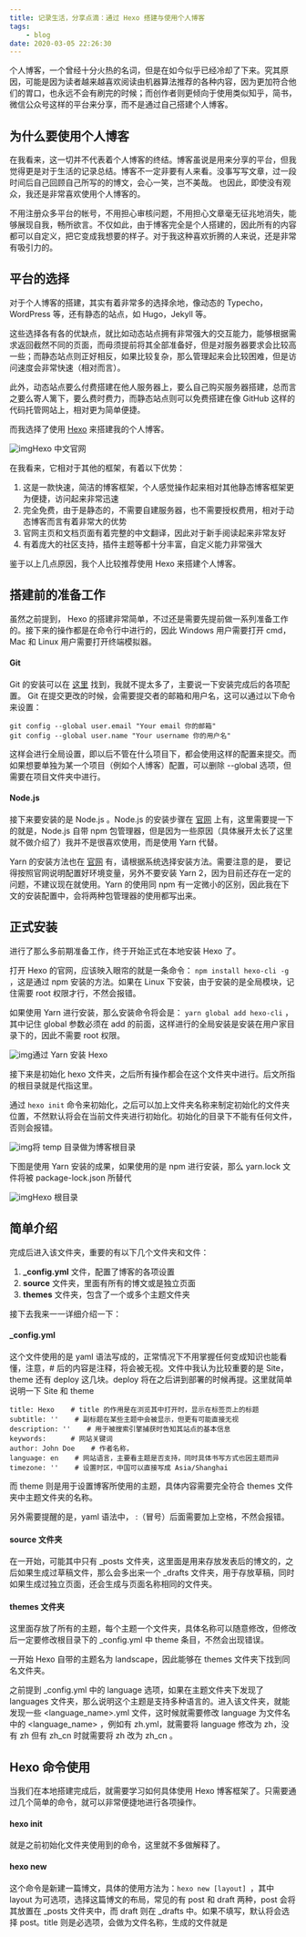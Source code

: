 ```yaml
---
title: 记录生活，分享点滴：通过 Hexo 搭建与使用个人博客
tags:
	- blog
date: 2020-03-05 22:26:30
---
```


个人博客，一个曾经十分火热的名词，但是在如今似乎已经冷却了下来。究其原因，可能是因为读者越来越喜欢阅读由机器算法推荐的各种内容，因为更加符合他们的胃口，也永远不会有刷完的时候；而创作者则更倾向于使用类似知乎，简书，微信公众号这样的平台来分享，而不是通过自己搭建个人博客。

## 为什么要使用个人博客

在我看来，这一切并不代表着个人博客的终结。博客虽说是用来分享的平台，但我觉得更是对于生活的记录总结。博客不一定非要有人来看。没事写写文章，过一段时间后自己回顾自己所写的的博文，会心一笑，岂不美哉。 也因此，即使没有观众，我还是非常喜欢使用个人博客的。

不用注册众多平台的帐号，不用担心审核问题，不用担心文章毫无征兆地消失，能够展现自我，畅所欲言。不仅如此，由于博客完全是个人搭建的，因此所有的内容都可以自定义，把它变成我想要的样子。对于我这种喜欢折腾的人来说，还是非常有吸引力的。

## 平台的选择

对于个人博客的搭建，其实有着非常多的选择余地，像动态的 Typecho，WordPress 等，还有静态的站点，如 Hugo，Jekyll 等。 

这些选择各有各的优缺点，就比如动态站点拥有非常强大的交互能力，能够根据需求返回截然不同的页面，而毋须提前将其全部准备好，但是对服务器要求会比较高一些；而静态站点则正好相反，如果比较复杂，那么管理起来会比较困难，但是访问速度会非常快速（相对而言）。 

此外，动态站点要么付费搭建在他人服务器上，要么自己购买服务器搭建，总而言之要么寄人篱下，要么费时费力，而静态站点则可以免费搭建在像 GitHub 这样的代码托管网站上，相对更为简单便捷。 

而我选择了使用 [Hexo](https://hexo.io/zh-cn/) 来搭建我的个人博客。

![img](https://cdn.sspai.com/2020/03/05/fbeb87d138cc1c32f7c3f5814c79c024.png?imageView2/2/w/1120/q/90/interlace/1/ignore-error/1)Hexo 中文官网

在我看来，它相对于其他的框架，有着以下优势：

1. ﻿这是一款快速，简洁的博客框架，个人感觉操作起来相对其他静态博客框架更为便捷，访问起来非常迅速
2. ﻿完全免费，由于是静态的，不需要自建服务器，也不需要授权费用，相对于动态博客而言有着非常大的优势
3. ﻿官网主页和文档页面有着完整的中文翻译，因此对于新手阅读起来非常友好
4. 有着庞大的社区支持，插件主题等都十分丰富，自定义能力非常强大

鉴于以上几点原因，我个人比较推荐使用 Hexo 来搭建个人博客。

## 搭建前的准备工作

虽然之前提到， Hexo 的搭建非常简单，不过还是需要先提前做一系列准备工作的。接下来的操作都是在命令行中进行的，因此 Windows 用户需要打开 cmd，Mac 和 Linux 用户需要打开终端模拟器。

#### Git

Git 的安装可以在 [这里](https://git-scm.com/downloads) 找到，我就不提太多了，主要说一下安装完成后的各项配置。 Git 在提交更改的时候，会需要提交者的邮箱和用户名，这可以通过以下命令来设置：

```
git config --global user.email "Your email 你的邮箱"
git config --global user.name "Your username 你的用户名"
```

这样会进行全局设置，即以后不管在什么项目下，都会使用这样的配置来提交。而如果想要单独为某一个项目（例如个人博客）配置，可以删除 --global 选项，但需要在项目文件夹中进行。

#### Node.js

接下来要安装的是 Node.js 。Node.js 的安装步骤在 [官网](https://nodejs.org/en/download/) 上有，这里需要提一下的就是，Node.js 自带 npm 包管理器，但是因为一些原因（具体展开太长了这里就不做介绍了）我并不是很喜欢使用，而是使用 Yarn 代替。 

Yarn 的安装方法也在 [官网](https://classic.yarnpkg.com/en/docs/install) 有，请根据系统选择安装方法。需要注意的是， 要记得按照官网说明配置好环境变量，另外不要安装 Yarn 2，因为目前还存在一定的问题，不建议现在就使用。Yarn 的使用同 npm 有一定微小的区别，因此我在下文的安装配置中，会将两种包管理器的使用都写出来。 

## 正式安装

进行了那么多前期准备工作，终于开始正式在本地安装 Hexo 了。 

打开 Hexo 的官网，应该映入眼帘的就是一条命令： `npm install hexo-cli -g` ，这是通过 npm 安装的方法。如果在 Linux 下安装，由于安装的是全局模块，记住需要 root 权限才行，不然会报错。 

如果使用 Yarn 进行安装，那么安装命令将会是： `yarn global add hexo-cli` ，其中记住 global 参数必须在 add 的前面，这样进行的全局安装是安装在用户家目录下的，因此不需要 root 权限。 

![img](https://cdn.sspai.com/2020/03/05/343f135a386c5f0b45c867aacb5b86e0.png?imageView2/2/w/1120/q/90/interlace/1/ignore-error/1)通过 Yarn 安装 Hexo

接下来是初始化 hexo 文件夹，之后所有操作都会在这个文件夹中进行。后文所指的根目录就是代指这里。 

通过 `hexo init` 命令来初始化，之后可以加上文件夹名称来制定初始化的文件夹位置，不然默认将会在当前文件夹进行初始化。初始化的目录下不能有任何文件，否则会报错。

![img](https://cdn.sspai.com/2020/03/05/9225cbb5e0fbfb6b7e63a4143d56f098.png?imageView2/2/w/1120/q/90/interlace/1/ignore-error/1)将 temp 目录做为博客根目录

下图是使用 Yarn 安装的成果，如果使用的是 npm 进行安装，那么 yarn.lock 文件将被 package-lock.json 所替代

![img](https://cdn.sspai.com/2020/03/05/0d5f8b8d3f51e1ef423210b3ea4ac3d6.png?imageView2/2/w/1120/q/90/interlace/1/ignore-error/1)Hexo 根目录

## 简单介绍

完成后进入该文件夹，重要的有以下几个文件夹和文件：

1. **_config.yml** 文件，配置了博客的各项设置
2. **source** 文件夹，里面有所有的博文或是独立页面
3. **themes** 文件夹，包含了一个或多个主题文件夹

接下去我来一一详细介绍一下：

#### _config.yml

这个文件使用的是 yaml 语法写成的，正常情况下不用掌握任何变成知识也能看懂，注意，# 后的内容是注释，将会被无视。文件中我认为比较重要的是 Site， theme 还有 deploy 这几块。deploy 将在之后讲到部署的时候再提。这里就简单说明一下 Site 和 theme

```
title: Hexo    # title 的作用是在浏览其中打开时，显示在标签页上的标题
subtitle: ''    # 副标题在某些主题中会被显示，但更有可能直接无视
description: ''    # 用于被搜索引擎捕获时告知其站点的基本信息
keywords:      # 网站关键词
author: John Doe    # 作者名称，
language: en    # 网站语言，主要看主题是否支持，同时具体书写方式也因主题而异
timezone: ''    # 设置时区，中国可以直接写成 Asia/Shanghai
```

而 theme 则是用于设置博客所使用的主题，具体内容需要完全符合 themes 文件夹中主题文件夹的名称。 

另外需要提醒的是，yaml 语法中， :（冒号）后面需要加上空格，不然会报错。 

#### source 文件夹

在一开始，可能其中只有 _posts 文件夹，这里面是用来存放发表后的博文的，之后如果生成过草稿文件，那么会多出来一个 _drafts 文件夹，用于存放草稿，同时如果生成过独立页面，还会生成与页面名称相同的文件夹。

#### themes 文件夹

这里面存放了所有的主题，每个主题一个文件夹，具体名称可以随意修改，但修改后一定要修改根目录下的 _config.yml 中 theme 条目，不然会出现错误。

一开始 Hexo 自带的主题名为 landscape，因此能够在 themes 文件夹下找到同名文件夹。 

之前提到 _config.yml 中的 language 选项，如果在主题文件夹下发现了 languages 文件夹，那么说明这个主题是支持多种语言的。进入该文件夹，就能发现一些 <language_name>.yml 文件，这时候就需要修改 language 为文件名中的 <language_name> ，例如有 zh.yml，就需要将 language 修改为 zh，没有 zh 但有 zh_cn 时就需要将 zh 改为 zh_cn 。

## Hexo 命令使用

当我们在本地搭建完成后，就需要学习如何具体使用 Hexo 博客框架了。只需要通过几个简单的命令，就可以非常便捷地进行各项操作。

#### hexo init

就是之前初始化文件夹使用到的命令，这里就不多做解释了。

#### hexo new

这个命令是新建一篇博文，具体的使用方法为：`hexo new [layout] `，其中 layout 为可选项，选择这篇博文的布局，常见的有 post 和 draft 两种，post 会将其放置在 _posts 文件夹中，而 draft 则在 _drafts 中。如果不填写，默认将会选择 post。title 则是必选项，会做为文件名称，生成的文件就是 <title>.md。

![img](https://cdn.sspai.com/2020/03/05/9af3110a1d0a4c0b1dbf4a556cfdb4db.png?imageView2/2/w/1120/q/90/interlace/1/ignore-error/1)

####  hexo publish

 发布命令，会将草稿发布出去，使用方法为 `hexo publish [layout] ` ，layout 可以选择发布时使用的模板，默认为 post。<filename> 则是草稿的文件名，注意不包括后缀名

![img](https://cdn.sspai.com/2020/03/05/b35f9aa62d3a1d7d2bc83570d7e36a14.png?imageView2/2/w/1120/q/90/interlace/1/ignore-error/1)

#### hexo server 

这个命令将会启动一个本地服务器，将你的博客暂时可以从本地直接访问，方便查看效果。这个命令执行后，打开浏览器，访问 http://localhost:4000 即可。如果想要停止，按下 ctrl＋c 终止命令。



![img](https://cdn.sspai.com/2020/03/05/65c2757460b1c20c23128400b77b3a10.png?imageView2/2/w/1120/q/90/interlace/1/ignore-error/1)



![img](https://cdn.sspai.com/2020/03/05/44d82b7249e693e54745623d45b6294d.png?imageView2/2/w/1120/q/90/interlace/1/ignore-error/1)

> 可被简写为 `hexo s` 。

#### hexo generate 与 hexo deploy 

 这两个命令和部署有关，会在具体将如何部署时展开讲解。

## 文章写作

明白了如何使用 Hexo 生成想要的文件以及如何预览之后，就可以开始进行博文的撰写了。在 source 目录下，可以找到所有生成的文章，可以使用任何喜欢的文本编辑器进行编辑。Hexo 的博文使用的是 markdown 来撰写的，当然也可以插入一些 HTML 代码来进行自定义。 

#### Front-matter

Hexo 每一篇生成的文章开头都会有一段由两行 「---」包裹起来的内容，称为 Front-matter

```
---
title: my-test-draft
date: 2020-03-05 13:47:52
tags:
---
```

title 指的是博文的标题，默认生成的标题与使用 hexo new 命令中输入的 <title> 相同，但是可以自行更改。

date 指的是文件被发布的时间，如果是直接生成的时间，那就与生成时间相同，如果是由 draft 通过 hexo publish 命令发布的，那就与 publish 的时间相同。

tags 指的是文章的标签，可以打上多个，如下所示：

```
tags:
    - tag1
    - tag2
    - tag3
```

当然如果不需要使用多个 tag 的情况下，可以直接将唯一的 tag 直接加到 tags 后面，就像这样： 

```
tags: onlyTag 
```

这段内容必须在每篇博文的最顶端，上面可以有空行但是不可以有其他文字，不然会出现错误。

#### 写作技巧 

当然不是指撰写博文内容的技巧，而是一些解决正常写作时不会遇到问题的小技巧。

其一是大标题，由于 Front-matter 中已经有 title ，因此很多主题在渲染的时候，会直接将 title 提取出来做为标题，这样的好处就在于能够保证每一篇博文都有标题，但是如果作者在写作时，依然按照以前的习惯在开头使用 「# 大标题」 这样的书写方式，就会渲染出两个标题，很不美观。因此建议不要再在文章中重复写一遍标题了，而是可以直接进行内容写作。

![img](https://cdn.sspai.com/2020/03/05/3ec582fd624653fbb14c03f26456a775.png?imageView2/2/w/1120/q/90/interlace/1/ignore-error/1)

![img](https://cdn.sspai.com/2020/03/05/2afd41fdd156f0227caf26809d6cef77.png?imageView2/2/w/1120/q/90/interlace/1/ignore-error/1)

其二就是摘要。每一篇生成的博文应该都会出现在 Hexo 的主页上。如果不使用摘要，那么每一篇文章都会全文显示在主页上，这是很不美观，也很浪费资源的一种方式。如果使用摘要，那么主页上只会显示一小段内容，不仅吸引了读者，还能使得整个博客网站更加优雅。摘要必须写在文章开头，紧接着文件头部。当摘要写作完成后，另起一行输入 `` 即可，这样上面的内容就能被识别，并显示在主页上。不过，这段摘要同样也会在博文页面中被显示出来，需要注意。

![img](https://cdn.sspai.com/2020/03/05/ea1838cfd33e57fd4119c76ccee92707.png?imageView2/2/w/1120/q/90/interlace/1/ignore-error/1)整个首页就被一篇文章所占据

![img](https://cdn.sspai.com/2020/03/05/e4f1538a2c1543d27645f6b08ebb2761.png?imageView2/2/w/1120/q/90/interlace/1/ignore-error/1)这样显然更美观

## 博客部署

写完了文章，自然是要把它部署到网站上去了。文章一开始提到了静态站点的一个优势就是可以免费部署到 GitHub 这种代码托管网站上面。当然如果不差钱，或者已经有自己的服务器，那么想要部署上去也不是不可以。不过这里就先介绍如何部署到 GitHub Pages 上了。

#### 远程仓库配置

首先，需要注册一个 GitHub 帐号（具体怎么注册我应该不用写了吧），然后登录进去后，在顶栏右侧有一个加号，展开下面有一个 New repository 选项，选择它，就可以进入仓库创建页面了。

![img](https://cdn.sspai.com/2020/03/05/f056cdeb6aef74e2cacf458270c28bc1.png?imageView2/2/w/1120/q/90/interlace/1/ignore-error/1)

其中，Repository name 一定要填写为 <Username>.github.io ，必须和这个一样，否则不会生成 GitHub Pages。仓库类型要选择为公开 Public，其他内容都毋须改动，最后选择 Create repository 创建仓库。 

![img](https://cdn.sspai.com/2020/03/05/2982e9093188f4a1106e559979626297.png?imageView2/2/w/1120/q/90/interlace/1/ignore-error/1)

完成后应该会看到这样一个界面，有两种选择部署，建议不想折腾的使用 HTTPS （但是每次部署都需要输入用户名与密码）。不过下面先介绍一下 SSH 要进行的额外配置，不需要的可以直接跳过这段。

![img](https://cdn.sspai.com/2020/03/05/ed6ad6d7edad6a7be24251a162744ab1.png?imageView2/2/w/1120/q/90/interlace/1/ignore-error/1)要注意默认是 SSH 方式

首先，Windows 用户打开安装完 Git 后自动安装的 Git Bash，而 Mac 或 Linux 用户直接打开终端模拟器即可。在其中输入 `ssh-keygen -t rsa -b 4096 -C "your_email@example.com"` ，将其中的邮箱换成自己的。接下来会出现一系列的选项，直接回车保持默认即可。这样一来就在家目录下生成了 .ssh 这样一个文件夹。

> Windows 用户的家目录在 C 盘的 Users 目录下的 <Username>
>
> Mac 用户的家目录在 /users/<Username>
>
> Linux 用户的家目录在 /home/<Username>
>
> 要快速跳转，需要执行 `cd ~` 命令

![img](https://cdn.sspai.com/2020/03/05/823705aa2002fc3c631e41a57cd3f2a9.png?imageView2/2/w/1120/q/90/interlace/1/ignore-error/1)我这里因为是演示用，邮箱就不换了

打开文件夹，会看到里面有 id_rsa 和 id_rsa.pub 两个文件，前者为私钥，需要小心保存在本地，千万不能丢失，后者为公钥，是要上传到 GitHub 服务器上使用的。（Windows 下可能会奇怪地把 .pub 格式与 office 套件关联，请右键选择直接用记事本打开） 

然后再回到 GitHub ，点开顶栏最右侧头像，选择进入 Settings ，再在左侧 Personal Settings 中进入 SSH and GPG keys，选择 New SSH key，Title 随意填写一个自己能记得住的名字，再在 Key 中复制进刚刚生成的 id_rsa.pub 中的内容，点按 Add SSH key 即添加完毕。

![img](https://cdn.sspai.com/2020/03/05/0086d46e2ca5fcd85e4f0db11f08361b.png?imageView2/2/w/1120/q/90/interlace/1/ignore-error/1)

![img](https://cdn.sspai.com/2020/03/05/5701c6b70ddb143c11b48607f3e483a4.png?imageView2/2/w/1120/q/90/interlace/1/ignore-error/1)

然后，回到仓库页面。

根据选择的是 HTTPS 还是 SSH，Quick setup 栏下生成的地址信息会有所不同。但是都不需要管，直接复制下来即可。

#### 本地配置

打开本地的 _config.yml，找到 deploy （正常情况下在文件最后），将其修改为：

```
deploy:
    type: git
    repo: <刚刚复制下来的内容>
    branch: master
```

再找到 URL 下的 url（在文件开头处），将其修改为

```
#URL
url: https://<username>.github.io
```

然后在命令行中，进入博客根目录，输入 `yarn add hexo-deployer-git`（使用 Yarn）或是 `npm install hexo-deployer-git --save` （使用 npm）。这样本地配置也就完成了。 

![img](https://cdn.sspai.com/2020/03/05/3374cebf48955944b1ac61dca404b2ee.png?imageView2/2/w/1120/q/90/interlace/1/ignore-error/1)可能会需要等待一会儿

这里有一个非常大的坑，根据官网上的步骤，使用 GitHub 时，branch 需要填写为 gh-pages，但是由于 GitHub Pages 现在只允许 Master branch 生成页面，使用官网上的配置会出错。解决方法就是将它改为 master。

由于官网使用的评论系统是 Disqus，国内无法访问，而解决方法被放在了评论区，所以我在这里必须提一下，防止有人直接去看官网文档，出现了问题不知道如何解决的情况。

最后，在命令行中输入 `hexo deploy`，就会看到非常长的一串输出，结束后就推送完成了。进到 GitHub 页面查看是否大致是这样子的文件结构

![img](https://cdn.sspai.com/2020/03/05/07fd60d4472228dfc24c45998a32203c.png?imageView2/2/w/1120/q/90/interlace/1/ignore-error/1)

如果是的话，那么就可以在浏览器中打开 https://<username>.github.io 来查看博客页面了。 如果页面 404，那么过几分钟后再尝试一下。如果依然不行，那么可以先查看一下自己之前有没有什么错误之处，当然 GitHub 官方有时也会发送邮件告诉你部署错误，这时候可以按照邮件内容排查错误。 那么至此，博客的第一次推送部署就完成了。 

使用 `hexo deploy` 命令会同时调用 `hexo generate` 命令，在博客根目录生成一个 public 文件夹，里面的文件就是推送到 GitHub 上的文件。之后想要更新博客内容的话，建议首先使用 `hexo clean` 命令清除掉 public 文件夹，然后再使用 `hexo deploy` 推送。

> `hexo deploy` 可被简写为 `hexo d` ，`hexo generate` 可被简写为 `hexo g` ，`hexo clean` 可被简写为 `hexo c` 。

## 主题与插件

我在最开始提到了 Hexo 具有很强的自定义能力，可以打开 Hexo 的官网，顶栏上就有 [Themes](https://hexo.io/themes/) 和 [Plugins](https://hexo.io/plugins/) 的入口。

要安装主题，首先需要去 Themes 页面找到一款心仪的主题（可以通过点击图片来访问主题的演示站点），然后点击主题的名称进入主题的 GitHub 页面。如果熟悉 Git 的操作，可以通过 git clone 命令将其克隆至博客根目录下的 themes 文件夹，或者通过 GitHub 自带的下载，下载源码的 zip 包，将其解压缩至 themes 文件夹中。

git clone 命令：`git clone https://github.com//` 

![img](https://cdn.sspai.com/2020/03/05/f925f4098bc432b38e18faa873b42ade.png?imageView2/2/w/1120/q/90/interlace/1/ignore-error/1)

每个主题文件夹中，都有着自己的 _config.yml，管理着这个主题的一些配置，因此如果想要切换主题，在下载下来后，**一定**要到文件夹中去查看 _config.yml 的配置，并进行自己的个性化修改。同时，GitHub 的仓库页面会显示这个仓库的 README.md 文件，这是这个仓库的说明文件，建议在使用这个主题前提前阅读这个文件，并按照说明安装。

而如果是插件，那么就与主题的安装大不相同了。先找到需要的插件，然后再进入到插件的 GitHub 页面，一般在 README.md 中都会详细介绍如何安装。

Hexo 的插件多由 node.js 写成，因此介绍的安装方法基本都是在博客目录下执行 `npm install  --save` 。如果使用 Yarn 安装，那么需要将其改为 `yarn add ` 。当然，很多时候安装插件都需要更改根目录下的 _config.yml 文件，因插件而异。

这边我就小小地推荐几款主题与插件吧，毕竟那么多的主题插件我也没有全部都体验过，只能说一下这些是我用过并且觉得不错的，或是非常知名的几款主题插件

#### 主题

**[A-Ayer](https://github.com/Shen-Yu/hexo-theme-ayer)**

![img](https://cdn.sspai.com/2020/03/05/9625d408a96ccc0a26cdcdcdc9d9f04f.png?imageView2/2/w/1120/q/90/interlace/1/ignore-error/1)

这是我如坑后用得最久的一款主题，因为不喜欢那些爆款主题，太容易撞车了，因此就自己在茫茫的主题海中搜索，最后挑中了这款。个人感觉还是非常不错的，外观简洁的同时各种配置也很齐全。

**[NexT](https://github.com/theme-next/hexo-theme-next)**

![img](https://cdn.sspai.com/2020/03/05/c2d4963152826f55ee8821d7691c6d57.png?imageView2/2/w/1120/q/90/interlace/1/ignore-error/1)

这就是我所说的爆款主题了，功能非常强大，配置项非常齐备，因此深受喜爱，使用的站点也特别的多。如果不怕撞车，那么毫无疑问这款主题就是最佳的选择了，甚至可以说没有之一。

#### 插件

**[hexo-generator-searchdb](https://github.com/theme-next/hexo-generator-searchdb)**

这款插件被非常多的主题用来制作搜索界面，能够生成整个博客博文的索引以供使用。

**[hexo-generator-feed](https://github.com/hexojs/hexo-generator-feed)**

少数派应该是人均 RSS 用户？（误）
这款插件能够生成 RSS 链接，生成的地址为 <site url>/atom.xml ，例如 yoursite.github.io/atom.xml ，是很好用的一个插件。

**[hexo-reference](https://github.com/quentin-chen/hexo-reference)**

Hexo 默认不支持脚注的 markdown 语法，需要安装这个插件来辅助支持。

具体语法如下：

```
这是一些莫名其妙的话[^1]
[^1]: 这里就是脚注
```

由于脚注语法不知道什么时候就可能会用上，因此也比较建议安装。

**[hexo-filter-mathjax](https://github.com/stevenjoezhang/hexo-filter-mathjax)**

这款插件为 Hexo 的 markdown 开启了数学公式支持，如果对于数学公式有需求的话建议安装（这款插件需要一些额外配置，记得一定要看文档）。

做为 Hexo 的用户，我自己也是写过一个 [主题](https://github.com/Pcrab/hexo-theme-quark) 的，不过在自定义上还有一些 bug ，也比较简陋，因此就不在这里放出来献丑了，如果有兴趣的话可以点进去看看，欢迎 issue 和 pr 。

## 一些最后想说的话

我是从去年入的个人博客的坑，当中尝试过很多不同的方式，也碰到过好不容易写完的博文说没就没了的尴尬场面。但我最后还是选择继续用下去，因为我觉得写博文真的是一件非常快乐的事情，虽然可能没有听众，但是把自己知道的，摸索出来的东西写下来，分享出来，并不单单是想要别人来看，更有一种记录生活的感觉。

如果是像我一样喜欢折腾的人，那么选择自己搭建个人博客，势必会走上一条曲折的道路。自己跟着教程一步步走下来，最后得到的，却也许并不是原先期望的那样。不喜欢折腾的人也许就会将就着用下去，但我倔强地坚持要得到我想要的。自己不断寻找问题，解决问题，那么在解决的那一刻真的是浑身舒畅。但是然后呢？我选择把整个过程或是解决方案记录下来，放在博客里。每次折腾势必会看到，告诉我自己已经解决了那么多的困难，这一次也一定能成功。它能够激励我不断走下去。

那对与不喜欢折腾的人来说呢？这样的记录就毫无意义了吗？显然并不是这样。如我开头所言，将生活记录下来，过一段时间再打开，回想起当时的情形，真的是让我感到很温暖的一件事情。人们喜欢拍照，录像，通过照片与视频将生活记录下来。而我觉得，通过文字记录生活更是一个不错的选择。况且上传到博客上，说不定哪天就有人看到，留下自己的看法，或者能够一起讨论，似乎也很美好。

也因此，我写了这样的一篇文章，希望有更多的人能喜欢上个人博客这样的记录方式。提到自建，许多人的第一反应就是麻烦，复杂，因此我尽可能地详细写了搭建的各个步骤，就是希望能够让更多的人跨过这道门槛，通过个人博客的方式，记录生活，分享生活。